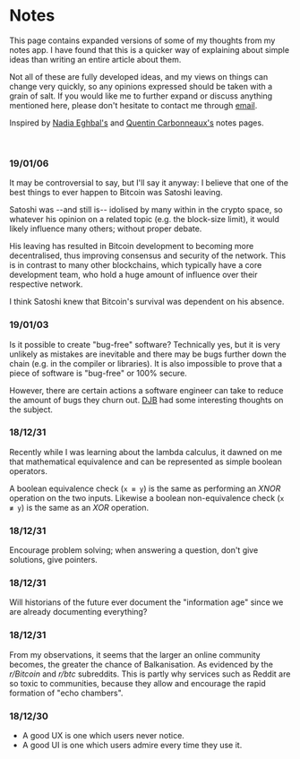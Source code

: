 <title>Notes</title>

# Notes

This page contains expanded versions of some of my thoughts from my notes app.
I have found that this is a quicker way of explaining about simple ideas than
writing an entire article about them.

Not all of these are fully developed ideas, and my views on things can change
very quickly, so any opinions expressed should be taken with a grain of salt.
If you would like me to further expand or discuss anything mentioned here,
please don't hesitate to contact me through [email](/email).

Inspired by [Nadia Eghbal's](https://nadiaeghbal.com/notes/) and
[Quentin Carbonneaux's](https://c9x.me/notes/) notes pages.

<br>

### 19/01/06

It may be controversial to say, but I'll say it anyway: I believe that one of
the best things to ever happen to Bitcoin was Satoshi leaving.

Satoshi was --and still is-- idolised by many within in the crypto space, so
whatever his opinion on a related topic (e.g. the block-size limit), it would
likely influence many others; without proper debate.

His leaving has resulted in Bitcoin development to becoming more decentralised,
thus improving consensus and security of the network. This is in contrast to
many other blockchains, which typically have a core development team, who hold
a huge amount of influence over their respective network.

I think Satoshi knew that Bitcoin's survival was dependent on his absence.

### 19/01/03

Is it possible to create "bug-free" software? Technically yes, but it is very
unlikely as mistakes are inevitable and there may be bugs further down the
chain (e.g. in the compiler or libraries). It is also impossible to prove that
a piece of software is "bug-free" or 100% secure.

However, there are certain actions a software engineer can take to reduce the
amount of bugs they churn out. [DJB](https://cr.yp.to) had some interesting
thoughts on the subject.

### 18/12/31

Recently while I was learning about the lambda calculus, it dawned on me that
mathematical equivalence and can be represented as simple boolean operators.

A boolean equivalence check (`x ≡ y`) is the same as performing an _XNOR_
operation on the two inputs. Likewise a boolean non-equivalence check (`x ≢ y`)
is the same as an _XOR_ operation.

### 18/12/31

Encourage problem solving; when answering a question, don't give solutions,
give pointers.

### 18/12/31

Will historians of the future ever document the "information age" since we are
already documenting everything?

### 18/12/31

From my observations, it seems that the larger an online community becomes, the
greater the chance of Balkanisation. As evidenced by the _r/Bitcoin_ and
_r/btc_ subreddits. This is partly why services such as Reddit are so toxic to
communities, because they allow and encourage the rapid formation of "echo
chambers".

### 18/12/30

- A good UX is one which users never notice.
- A good UI is one which users admire every time they use it.
